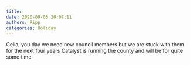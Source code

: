 ```yaml
---
title: 
date: 2020-09-05 20:07:11
authors: Ripp
categories: Holiday
---
```


 Celia, you day we need new council members but we are stuck with them for the next four years
Catalyst is running the county and will be for quite some time